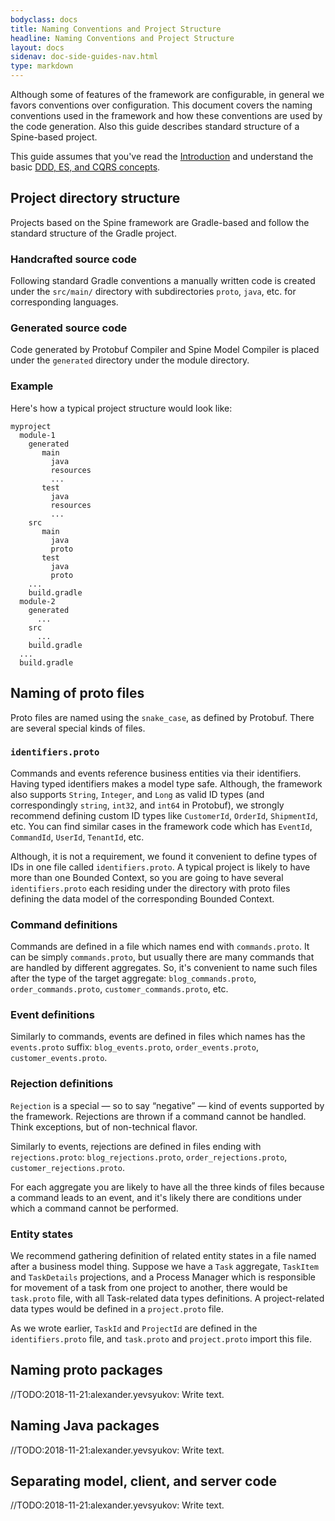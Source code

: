 ```yaml
---
bodyclass: docs
title: Naming Conventions and Project Structure
headline: Naming Conventions and Project Structure
layout: docs
sidenav: doc-side-guides-nav.html
type: markdown
---
```


<p class="lead">Although some of features of the framework are configurable, 
in general we favors conventions over configuration. This document covers
the naming conventions used in the framework and how these conventions are used by 
the code generation. Also this guide describes standard structure of a Spine-based project.  

This guide assumes that you've read the [Introduction]({{site.baseurl}}/docs/guides/introduction.html) and
understand the basic [DDD, ES, and CQRS concepts]({{site.baseurl}}/docs/guides/concepts.html).

<div id="toc" class="toc mobile-toc"></div>

## Project directory structure

Projects based on the Spine framework are Gradle-based and follow the standard structure of 
the Gradle project. 

### Handcrafted source code

Following standard Gradle conventions a manually written code is created under the 
`src/main/` directory with subdirectories `proto`, `java`, etc. for corresponding languages. 

### Generated source code

Code generated by Protobuf Compiler and Spine Model Compiler is placed under the `generated` 
directory under the module directory.

### Example

Here's how a typical project structure would look like:

```
myproject
  module-1
    generated
       main
         java
         resources
         ...
       test
         java
         resources
         ...   
    src
       main
         java
         proto
       test
         java
         proto
    ...     
    build.gradle
  module-2
    generated
      ...
    src
      ...
    build.gradle
  ...
  build.gradle           
```

## Naming of proto files

Proto files are named using the `snake_case`, as defined by Protobuf. There are several special
kinds of files.

### `identifiers.proto`   

Commands and events reference business entities via their identifiers. 
Having typed identifiers makes a model type safe.
Although, the framework also supports `String`, `Integer`, and `Long` as valid ID types 
(and correspondingly `string`, `int32`, and `int64` in Protobuf), 
we strongly recommend defining custom ID types like `CustomerId`, `OrderId`, `ShipmentId`, etc. 
You can find similar cases in the framework code which has `EventId`, `CommandId`, `UserId`, 
`TenantId`, etc. 

Although, it is not a requirement, we found it convenient to define types of IDs in one file called
`identifiers.proto`. A typical project is likely to have more than one Bounded Context, so you
are going to have several `identifiers.proto` each residing under the directory with proto
files defining the data model of the corresponding Bounded Context.   

### Command definitions

Commands are defined in a file which names end with `commands.proto`. 
It can be simply `commands.proto`, but usually there are many commands that are handled by 
different aggregates. So, it's convenient to name such files after the type of the target
aggregate: `blog_commands.proto`, `order_commands.proto`, `customer_commands.proto`, etc.

### Event definitions

Similarly to commands, events are defined in files which names has the `events.proto` suffix:
`blog_events.proto`, `order_events.proto`, `customer_events.proto`.

### Rejection definitions

`Rejection` is a special — so to say “negative” — kind of events supported by the framework. 
Rejections are thrown if a command cannot be handled. Think exceptions, but of non-technical flavor.

Similarly to events, rejections are defined in files ending with `rejections.proto`: 
`blog_rejections.proto`, `order_rejections.proto`, `customer_rejections.proto`.

For each aggregate you are likely to have all the three kinds of files because a command leads to
an event, and it's likely there are conditions under which a command cannot be performed.

### Entity states

We recommend gathering definition of related entity states in a file named after a business model
thing. Suppose we have a `Task` aggregate, `TaskItem` and `TaskDetails` projections, and
a Process Manager which is responsible for movement of a task from one project to another, there
would be `task.proto` file, with all Task-related data types definitions. A project-related data
types would be defined in a `project.proto` file. 

As we wrote earlier, `TaskId` and `ProjectId` are defined in the `identifiers.proto` file, and
`task.proto` and `project.proto` import this file.

## Naming proto packages

//TODO:2018-11-21:alexander.yevsyukov: Write text.

## Naming Java packages

//TODO:2018-11-21:alexander.yevsyukov: Write text.

## Separating model, client, and server code

//TODO:2018-11-21:alexander.yevsyukov: Write text.      
